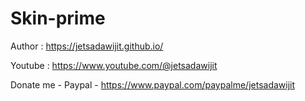 # Skin-prime

Author  :   https://jetsadawijit.github.io/

Youtube :   https://www.youtube.com/@jetsadawijit

Donate me - Paypal - https://www.paypal.com/paypalme/jetsadawijit
